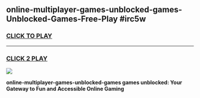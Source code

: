 
## online-multiplayer-games-unblocked-games-Unblocked-Games-Free-Play #irc5w
<h3>
<a href="https://us.freeplayer.one?title=online-multiplayer-games-unblocked-games&ref=9M">CLICK TO PLAY</a></h3>
<hr>

<h3>
<a href="https://us.freeplayer.one?title=online-multiplayer-games-unblocked-games&ref=9M">CLICK 2 PLAY</a>
  
</h3>

<a href="https://us.freeplayer.one?title=online-multiplayer-games-unblocked-games&ref=9M"><img src="https://clearcache.store/games.png"></a>


**online-multiplayer-games-unblocked-games games unblocked: Your Gateway to Fun and Accessible Online Gaming**

